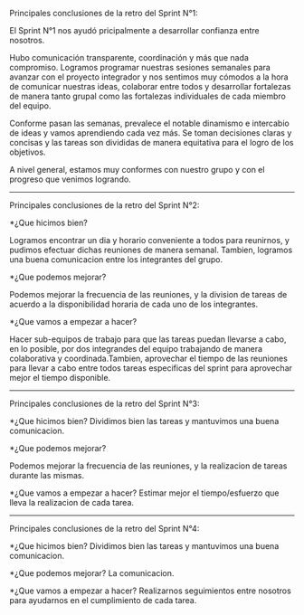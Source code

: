 Principales conclusiones de la retro del Sprint N°1:

El Sprint N°1 nos ayudó pricipalmente a desarrollar confianza entre nosotros.

Hubo comunicación transparente, coordinación y más que nada compromiso. Logramos programar nuestras sesiones semanales para avanzar con el proyecto integrador y 
nos sentimos muy cómodos a la hora de comunicar nuestras ideas, colaborar entre todos y desarrollar fortalezas de manera tanto grupal como las
fortalezas individuales de cada miembro del equipo.

Conforme pasan las semanas, prevalece el notable dinamismo e intercabio de ideas y vamos aprendiendo cada vez más. Se toman decisiones claras y concisas y
las tareas son divididas de manera equitativa para el logro de los objetivos.

A nivel general, estamos muy conformes con nuestro grupo y con el progreso que venimos logrando. 

------------------------------------------------------------------------------------------------------------------------------------------------------------------------
Principales conclusiones de la retro del Sprint N°2:

*¿Que hicimos bien?

Logramos encontrar un dia y horario conveniente a todos para reunirnos, y pudimos efectuar dichas reuniones de manera semanal. Tambien, logramos una buena comunicacion entre los integrantes del grupo.

*¿Que podemos mejorar?

Podemos mejorar la frecuencia de las reuniones, y la division de tareas de acuerdo a la disponibilidad horaria de cada uno de los integrantes.

*¿Que vamos a empezar a hacer?

Hacer sub-equipos de trabajo para que las tareas puedan llevarse a cabo, en lo posible, por dos integrandes del equipo trabajando de manera colaborativa y coordinada.Tambien, aprovechar el tiempo de las reuniones para llevar a cabo entre todos tareas especificas del sprint para aprovechar mejor el tiempo disponible.

------------------------------------------------------------------------------------------------------------------------------------------------------------------------
Principales conclusiones de la retro del Sprint N°3:

*¿Que hicimos bien?
Dividimos bien las tareas y mantuvimos una buena comunicacion.

*¿Que podemos mejorar?

Podemos mejorar la frecuencia de las reuniones, y la realizacion de tareas durante las mismas.

*¿Que vamos a empezar a hacer?
Estimar mejor el tiempo/esfuerzo que lleva la realizacion de cada tarea.

------------------------------------------------------------------------------------------------------------------------------------------------------------------------
Principales conclusiones de la retro del Sprint N°4:

*¿Que hicimos bien?
Dividimos bien las tareas y mantuvimos una buena comunicacion.

*¿Que podemos mejorar?
La comunicacion.

*¿Que vamos a empezar a hacer?
Realizarnos seguimientos entre nosotros para ayudarnos en el cumplimiento de cada tarea.
